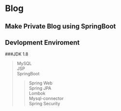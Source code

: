 # Blog

## Make Private Blog using SpringBoot

## Devlopment Enviroment
> 
###JDK 1.8  
> MySQL  
> JSP  
> SpringBoot  
>> Spring Web  
>> Spring JPA  
>> Lombok  
>> Mysql-connector  
>> Spring Security  

